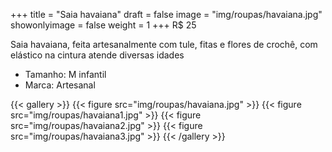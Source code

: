 +++
title = "Saia havaiana"
draft = false
image = "img/roupas/havaiana.jpg"
showonlyimage = false
weight = 1
+++
<span class="price">R$ 25</span>

<!--more-->

Saia havaiana, feita artesanalmente com tule, fitas e flores de crochê, com elástico na cintura atende diversas idades

- Tamanho: M infantil
- Marca: Artesanal

{{< gallery >}}
{{< figure src="img/roupas/havaiana.jpg" >}}
{{< figure src="img/roupas/havaiana1.jpg" >}}
{{< figure src="img/roupas/havaiana2.jpg" >}}
{{< figure src="img/roupas/havaiana3.jpg" >}}
{{< /gallery >}}

